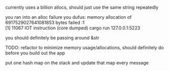 currently uses a billion allocs, should just use the same string repeatedly

you ran into an alloc failure you dufus:
memory allocation of 6917529027641081853 bytes failed  :1   
[1]    11067 IOT instruction (core dumped)  cargo run 127.0.0.1:5223

you should definitely be passing around &str


TODO: refactor to minimize memory usage/allocations,
should definitely do before you build out the app

put one hash map on the stack and update that map every message